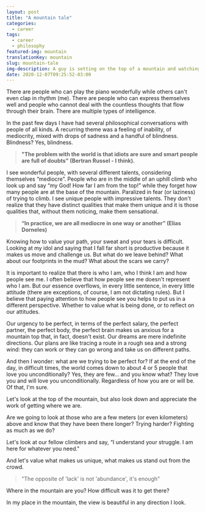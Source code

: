 ```yaml
---
layout: post
title: "A mountain tale"
categories:
  - career
tags:
  - career
  - philosophy
featured-img: mountain
translationKey: mountain
slug: mountain-tale
img-description: A guy is setting on the top of a mountain and watching a beautiful sunset. The light is so bright you almost can't see the landscape.
date: 2020-12-07T09:25:52-03:00
---
```


There are people who can play the piano wonderfully while others can't even clap in rhythm (me). 
There are people who can express themselves well and people who cannot deal with the countless thoughts that flow through their brain. 
There are multiple types of intelligence.

In the past few days I have had several philosophical conversations with people of all kinds. 
A recurring theme was a feeling of inability, of mediocrity, mixed with drops of sadness and a handful of blindness. Blindness? Yes, blindness.

> **"The problem with the world is that idiots are sure and smart people are full of doubts" (Bertran Russel - I think).**

I see wonderful people, with several different talents, considering themselves “mediocre”. 
People who are in the middle of an uphill climb who look up and say “my God! How far I am from the top!” while they forget how many people are at the base of the 
mountain. Paralized in fear (or laziness) of trying to climb. I see unique people with impressive talents. 
They don't realize that they have distinct qualities that make them unique and it is those qualities that, without them noticing, make them sensational.

> **“In practice, we are all mediocre in one way or another” (Elias Dorneles)**

Knowing how to value your path, your sweat and your tears is difficult. 
Looking at my idol and saying that I fall far short is productive because it makes us move and challenge us. 
But what do we leave behind? What about our footprints in the mud? What about the scars we carry?

It is important to realize that there is who I am, who I think I am and how people see me. 
I often believe that how people see me doesn't represent who I am. But our essence overflows, in every little sentence, in every little attitude 
(there are exceptions, of course, I am not dictating rules). But I believe that paying attention to how people see you helps to put us in a different perspective. 
Whether to value what is being done, or to reflect on our attitudes.

Our urgency to be perfect, in terms of the perfect salary, the perfect partner, the perfect body, the perfect brain makes us anxious for a mountain top that, 
in fact, doesn't exist. Our dreams are mere indefinite directions. Our plans are like tracing a route in a rough sea and a strong wind: 
they can work or they can go wrong and take us on different paths.

And then I wonder: what are we trying to be perfect for? If at the end of the day, in difficult times, the world comes down to about 
4 or 5 people that love you unconditionally? Yes, they are few… and you know what? They love you and will love you unconditionally. 
Regardless of how you are or will be. Of that, I'm sure.

Let's look at the top of the mountain, but also look down and appreciate the work of getting where we are.

Are we going to look at those who are a few meters (or even kilometers) above and know that they have been there longer? Trying harder? Fighting as much as we do?

Let's look at our fellow climbers and say, “I understand your struggle. I am here for whatever you need."

And let's value what makes us unique, what makes us stand out from the crowd.

> "The opposite of 'lack' is not 'abundance', it's enough"

Where in the mountain are you? How difficult was it to get there?

In my place in the mountain, the view is beautiful in any direction I look.
